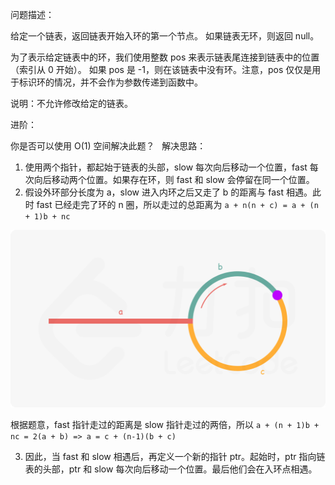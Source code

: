 问题描述：

给定一个链表，返回链表开始入环的第一个节点。 如果链表无环，则返回 null。

为了表示给定链表中的环，我们使用整数 pos 来表示链表尾连接到链表中的位置（索引从 0 开始）。 如果 pos 是 -1，则在该链表中没有环。注意，pos 仅仅是用于标识环的情况，并不会作为参数传递到函数中。

说明：不允许修改给定的链表。

进阶：

你是否可以使用 O(1) 空间解决此题？
 
解决思路：
1. 使用两个指针，都起始于链表的头部，slow 每次向后移动一个位置，fast 每次向后移动两个位置。如果存在环，则 fast 和 slow 会停留在同一个位置。
2. 假设外环部分长度为 a，slow 进入内环之后又走了 b 的距离与 fast 相遇。此时 fast 已经走完了环的 n 圈，所以走过的总距离为 `a + n(n + c) = a + (n + 1)b + nc`

![](./142_fig1.png)

根据题意，fast 指针走过的距离是 slow 指针走过的两倍，所以
`a + (n + 1)b + nc = 2(a + b) => a = c + (n-1)(b + c)`

3. 因此，当 fast 和 slow 相遇后，再定义一个新的指针 ptr。起始时，ptr 指向链表的头部，ptr 和 slow 每次向后移动一个位置。最后他们会在入环点相遇。

